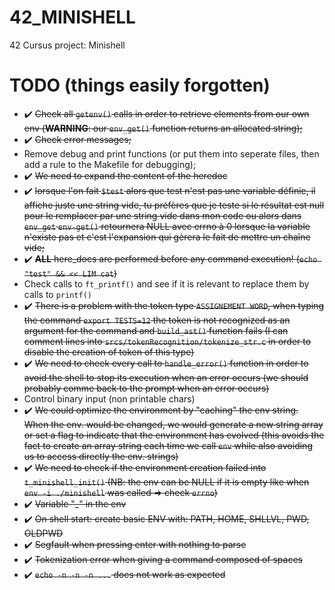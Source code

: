# 42_MINISHELL
42 Cursus project: Minishell

# TODO (things easily forgotten)
- ✔️ ~~Check all `getenv()` calls in order to retrieve elements from our own env (**WARNING**: our `env_get()` function returns an allocated string);~~
- ✔️ ~~Check error messages;~~
- Remove debug and print functions (or put them into seperate files, then add a rule to the Makefile for debugging);
- ✔️ ~~We need to expand the content of the heredoc~~
- ✔️ ~~lorsque l'on fait `$test` alors que test n'est pas une variable définie, il affiche juste une string vide, tu préfères que je teste si le résultat est null pour le remplacer par une string vide dans mon code ou alors dans `env_get` `env-get()` retournera NULL avec errno à 0 lorsque la variable n'existe pas et c'est l'expansion qui gèrera le fait de mettre un chaîne vide;~~
- ✔️ ~~**ALL** here_docs are performed before any command execution! (`echo "test" && << LIM cat`)~~
- Check calls to `ft_printf()` and see if it is relevant to replace them by calls to `printf()`
- ✔️ ~~There is a problem with the token type `ASSIGNEMENT WORD`, when typing the command `export TESTS=12` the token is not recognized as an argument for the command and `build_ast()` function fails (I can comment lines into `srcs/tokenRecognition/tokenize_str.c` in order to disable the creation of token of this type)~~
- ✔️ ~~We need to check every call to `handle_error()` function in order to avoid the shell to stop its execution when an error occurs (we should probably comme back to the prompt when an error occurs)~~
- Control binary input (non printable chars)
- ✔️ ~~We could optimize the environment by "caching" the env string. When the env. would be changed, we would generate a new string array or set a flag to indicate that the environment has evolved (this avoids the fact to create an array string each time we call `env` while also avoiding us to access directly the env. strings)~~
- ✔️ ~~We need to check if the environment creation failed into `t_minishell_init()` (NB: the env can be NULL if it is empty like when `env -i ./minishell` was called => check `errno`)~~
- ✔️ ~~Variable "_" in the env~~
- ✔️ ~~On shell start: create basic ENV with: PATH, HOME, SHLLVL, PWD, OLDPWD~~
- ✔️ ~~Segfault when pressing enter with nothing to parse~~
- ✔️ ~~Tokenization error when giving a command composed of spaces~~
- ✔️ ~~`echo -n -n -n ...` does not work as expected~~
